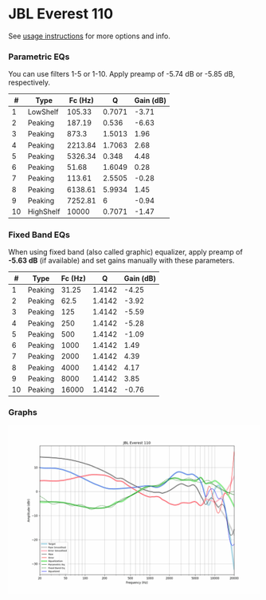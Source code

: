 # JBL Everest 110
See [usage instructions](https://github.com/jaakkopasanen/AutoEq#usage) for more options and info.

### Parametric EQs
You can use filters 1-5 or 1-10. Apply preamp of -5.74 dB or -5.85 dB, respectively.

|   # | Type      |   Fc (Hz) |      Q |   Gain (dB) |
|-----|-----------|-----------|--------|-------------|
|   1 | LowShelf  |    105.33 | 0.7071 |       -3.71 |
|   2 | Peaking   |    187.19 | 0.536  |       -6.63 |
|   3 | Peaking   |    873.3  | 1.5013 |        1.96 |
|   4 | Peaking   |   2213.84 | 1.7063 |        2.68 |
|   5 | Peaking   |   5326.34 | 0.348  |        4.48 |
|   6 | Peaking   |     51.68 | 1.6049 |        0.28 |
|   7 | Peaking   |    113.61 | 2.5505 |       -0.28 |
|   8 | Peaking   |   6138.61 | 5.9934 |        1.45 |
|   9 | Peaking   |   7252.81 | 6      |       -0.94 |
|  10 | HighShelf |  10000    | 0.7071 |       -1.47 |

### Fixed Band EQs
When using fixed band (also called graphic) equalizer, apply preamp of **-5.63 dB** (if available) and set gains manually with these parameters.

|   # | Type    |   Fc (Hz) |      Q |   Gain (dB) |
|-----|---------|-----------|--------|-------------|
|   1 | Peaking |     31.25 | 1.4142 |       -4.25 |
|   2 | Peaking |     62.5  | 1.4142 |       -3.92 |
|   3 | Peaking |    125    | 1.4142 |       -5.59 |
|   4 | Peaking |    250    | 1.4142 |       -5.28 |
|   5 | Peaking |    500    | 1.4142 |       -1.09 |
|   6 | Peaking |   1000    | 1.4142 |        1.49 |
|   7 | Peaking |   2000    | 1.4142 |        4.39 |
|   8 | Peaking |   4000    | 1.4142 |        4.17 |
|   9 | Peaking |   8000    | 1.4142 |        3.85 |
|  10 | Peaking |  16000    | 1.4142 |       -0.76 |

### Graphs
![](./JBL%20Everest%20110.png)
